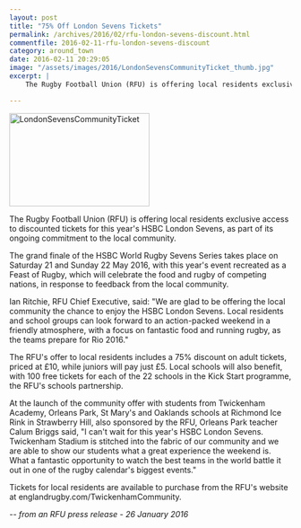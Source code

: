 ```yaml
---
layout: post
title: "75% Off London Sevens Tickets"
permalink: /archives/2016/02/rfu-london-sevens-discount.html
commentfile: 2016-02-11-rfu-london-sevens-discount
category: around_town
date: 2016-02-11 20:29:05
image: "/assets/images/2016/LondonSevensCommunityTicket_thumb.jpg"
excerpt: |
    The Rugby Football Union (RFU) is offering local residents exclusive access to discounted tickets for this year’s HSBC London Sevens, as part of its ongoing commitment to the local community.

---
```


<a href="/assets/images/2016/LondonSevensCommunityTicket.jpg" title="See larger version of - LondonSevensCommunityTicket"><img src="/assets/images/2016/LondonSevensCommunityTicket_thumb.jpg" width="250" height="166" alt="LondonSevensCommunityTicket" class="photo right" /></a>

The Rugby Football Union (RFU) is offering local residents exclusive access to discounted tickets for this year's HSBC London Sevens, as part of its ongoing commitment to the local community.

The grand finale of the HSBC World Rugby Sevens Series takes place on Saturday 21 and Sunday 22 May 2016, with this year's event recreated as a Feast of Rugby, which will celebrate the food and rugby of competing nations, in response to feedback from the local community.

Ian Ritchie, RFU Chief Executive, said: "We are glad to be offering the local community the chance to enjoy the HSBC London Sevens. Local residents and school groups can look forward to an action-packed weekend in a friendly atmosphere, with a focus on fantastic food and running rugby, as the teams prepare for Rio 2016."

The RFU's offer to local residents includes a 75% discount on adult tickets, priced at £10, while juniors will pay just £5. Local schools will also benefit, with 100 free tickets for each of the 22 schools in the Kick Start programme, the RFU's schools partnership.

At the launch of the community offer with students from Twickenham Academy, Orleans Park, St Mary's and Oaklands schools at Richmond Ice Rink in Strawberry Hill, also sponsored by the RFU, Orleans Park teacher Calum Briggs said, "I can't wait for this year's HSBC London Sevens. Twickenham Stadium is stitched into the fabric of our community and we are able to show our students what a great experience the weekend is. What a fantastic opportunity to watch the best teams in the world battle it out in one of the rugby calendar's biggest events."

Tickets for local residents are available to purchase from the RFU's website at englandrugby.com/TwickenhamCommunity.

<cite>-- from an RFU press release - 26 January 2016</cite>
